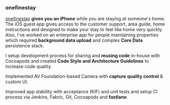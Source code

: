 ### onefinestay

[onefinestay](https://www.onefinestay.com/) **gives you an iPhone** while you are staying at someone's home. The iOS guest app gives access to the customer support, area guide, home instructions and designed to make your stay to feel like home very quickly. Also, I've worked on an enterprise app for people maintaining properties which required **background data upload** and complex **Core Data** persistence stack.

I setup development process for sharing and **reusing code** in-house with Cocoapods and created **Code Style and Architecture Guidelines** to increase code quality. 

Implemented AV Foundation-based Camera with **capture quality control** & custom UI.

Improved app stability with acceptance (KIF) and unit tests and setup CI process via Jenkins, Fabric, Git, Cocoapods and **fastlane**.